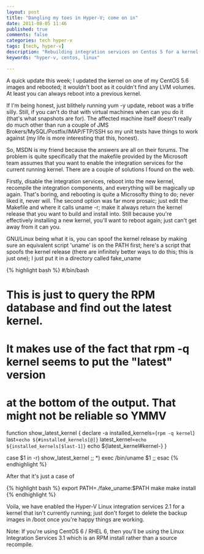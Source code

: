 ```yaml
---
layout: post
title: "Dangling my toes in Hyper-V; come on in"
date: 2011-08-05 11:46
published: true
comments: false
categories: tech hyper-v
tags: [tech, hyper-v]
description: "Rebuilding integration services on Centos 5 for a kernel that isn't running"
keywords: "hyper-v, centos, linux"

---
```


A quick update this week; I updated the kernel on one of my CentOS 5.6 images and rebooted; it wouldn't boot as it couldn't find any LVM volumes. At least you can always reboot into a previous kernel.

If I'm being honest, just blithely running yum -y update, reboot was a trifle silly. Still, if you can't do that with virtual machines when can you do it (that's what snapshots are for). The affected machine itself doesn't really do much other than run a couple of JMS Brokers/MySQL/Postfix/IMAP/FTP/SSH so my unit tests have things to work against (my life is more interesting that this, honest).

<!-- more -->

So, MSDN is my friend because the answers are all on their forums. The problem is quite specifically that the makefile provided by the Microsoft team assumes that you want to enable the integration services for the current running kernel. There are a couple of solutions I found on the web.

Firstly, disable the integration services, reboot into the new kernel, recompile the integration components, and everything will be magically up again. That's boring, and rebooting is quite a Microsofty thing to do; never liked it, never will. The second option was far more prosaic; just edit the Makefile and where it calls uname -r; make it always return the kernel release that you want to build and install into. Still because you're effectively installing a new kernel, you'll want to reboot again; just can't get away  from it can you.

GNU/Linux being what it is, you can spoof the kernel release by making sure an equivalent script 'uname' is on the PATH first; here's a script that spoofs the kernel release (there are infinitely better ways to do this; this is just one); I just put it in a directory called fake_uname

{% highlight bash %}
#/bin/bash
# This is just to query the RPM database and find out the latest kernel.
# It makes use of the fact that rpm -q kernel seems to put the "latest" version 
# at the bottom of the output. That might not be reliable so YMMV
function show_latest_kernel
{
  declare -a installed_kernels=(`rpm -q kernel`)
  last=`echo ${#installed_kernels[@]}`
  latest_kernel=`echo ${installed_kernels[$last-1]}`
  echo ${latest_kernel#kernel-}
}

case $1 in
    -r)
        show_latest_kernel
        ;;
    *)
        exec /bin/uname $1
        ;;
esac
{% endhighlight %}

After that it's just a case of

{% highlight bash %}
export PATH=./fake_uname:$PATH
make
make install
{% endhighlight %}

Voila, we have enabled the Hyper-V Linux integration services 2.1 for a kernel that isn't currently running; just don't forget to delete the backup images in /boot once you're happy things are working.

Note: If you're using CentOS 6 / RHEL 6, then you'll be using the Linux Integration Services 3.1 which is an RPM install rather than a source recompile.

